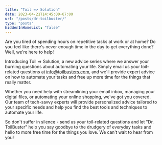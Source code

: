 ```yaml
---
title: "Toil => Solution"
date: 2023-04-21T14:45:00-07:00
url: "/posts/dr-toilbuster/"
type: "posts"
hiddenInHomeList: "false"
---
```


Are you tired of spending hours on repetitive tasks at work or at home? Do you feel like there's never enough time in the day to get everything done? Well, we're here to help!

Introducing Toil => Solution, a new advice series where we answer your burning questions about automating your life. Simply email us your toil-related questions at info@toilbusters.com, and we'll provide expert advice on how to automate your tasks and free up more time for the things that really matter.

Whether you need help with streamlining your email inbox, managing your digital files, or automating your online shopping, we've got you covered. Our team of tech-savvy experts will provide personalized advice tailored to your specific needs and help you find the best tools and techniques to automate your life.

So don't suffer in silence - send us your toil-related questions and let "Dr. ToilBuster" help you say goodbye to the drudgery of everyday tasks and hello to more free time for the things you love. We can't wait to hear from you!